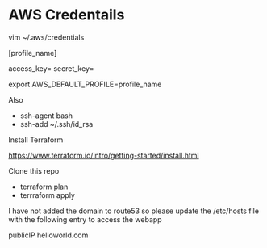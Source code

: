 # AWS Credentails

vim ~/.aws/credentials

[profile_name]

access_key= secret_key=

export AWS_DEFAULT_PROFILE=profile_name

Also

- ssh-agent bash
- ssh-add ~/.ssh/id_rsa

Install Terraform

https://www.terraform.io/intro/getting-started/install.html


Clone this repo

- terraform plan
- terrraform apply

I have not added the domain to route53 so please update the /etc/hosts file with the following entry to access the webapp 

publicIP helloworld.com 

